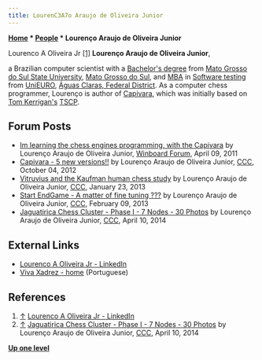 ```yaml
---
title: LourenC3A7o Araujo de Oliveira Junior
---
```

**[Home](Home "Home") \* [People](People "People") \* Lourenço Araujo de Oliveira Junior**



 [](https://www.linkedin.com/in/lourenco-a-oliveira-jr-11097535) Lourenco A Oliveira Jr <a id="cite-note-1" href="#cite-ref-1">[1]</a> 
**Lourenço Araujo de Oliveira Junior**,  

a Brazilian computer scientist with a [Bachelor's degree](https://en.wikipedia.org/wiki/Bachelor%27s_degree#Brazil) from [Mato Grosso do Sul State University](https://en.wikipedia.org/wiki/Mato_Grosso_do_Sul_State_University), [Mato Grosso do Sul](https://en.wikipedia.org/wiki/Mato_Grosso_do_Sul), 
and [MBA](https://en.wikipedia.org/wiki/Master_of_Business_Administration) in [Software testing](https://en.wikipedia.org/wiki/Software_testing) from [UniEURO](https://pt.wikipedia.org/wiki/Centro_Universit%C3%A1rio_Euroamericano), [Águas Claras, Federal District](https://en.wikipedia.org/wiki/%C3%81guas_Claras,_Federal_District). 
As a computer chess programmer, Lourenço is author of [Capivara](Capivara "Capivara"), which was initially based on [Tom Kerrigan's](Tom_Kerrigan "Tom Kerrigan") [TSCP](TSCP "TSCP"). 



## Forum Posts


* [Im learning the chess engines programming, with the Capivara](http://www.open-aurec.com/wbforum/viewtopic.php?f=24&t=51676) by Lourenço Araujo de Oliveira Junior, [Winboard Forum](Computer_Chess_Forums "Computer Chess Forums"), April 09, 2011
* [Capivara - 5 new versions!!](http://www.talkchess.com/forum/viewtopic.php?p=486054) by Lourenço Araujo de Oliveira Junior, [CCC](CCC "CCC"), October 04, 2012
* [Vitruvius and the Kaufman human chess study](http://www.talkchess.com/forum/viewtopic.php?topic_view=threads&p=504224&t=46965) by Lourenço Araujo de Oliveira Junior, [CCC](CCC "CCC"), January 23, 2013
* [Start EndGame - A matter of fine tuning ???](http://www.talkchess.com/forum/viewtopic.php?t=47173) by Lourenço Araujo de Oliveira Junior, [CCC](CCC "CCC"), February 09, 2013
* [Jaguatirica Chess Cluster - Phase I - 7 Nodes - 30 Photos](http://www.talkchess.com/forum/viewtopic.php?t=51927) by Lourenço Araujo de Oliveira Junior, [CCC](CCC "CCC"), April 10, 2014


## External Links


* [Lourenco A Oliveira Jr - LinkedIn](https://www.linkedin.com/in/lourenco-a-oliveira-jr-11097535)
* [Viva Xadrez - home](http://vivaxadrez.blogspot.com/) (Portuguese)


## References


1. <a id="cite-ref-1" href="#cite-note-1">↑</a> [Lourenco A Oliveira Jr - LinkedIn](https://www.linkedin.com/in/lourenco-a-oliveira-jr-11097535)
2. <a id="cite-ref-2" href="#cite-note-2">↑</a> [Jaguatirica Chess Cluster - Phase I - 7 Nodes - 30 Photos](http://www.talkchess.com/forum/viewtopic.php?t=51927) by Lourenço Araujo de Oliveira Junior, [CCC](CCC "CCC"), April 10, 2014

**[Up one level](People "People")**







 
